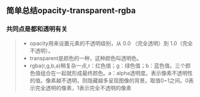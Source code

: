 ## 简单总结opacity-transparent-rgba

### 共同点是都和透明有关
>* opacity用来设置元素的不透明级别，从 0.0 （完全透明）到 1.0（完全不透明）。 
>* transparent是颜色的一种，这种颜色叫透明色。 
>* rgba(r,g,b,a)稍复杂一点,r：红色值；g：绿色值；b：蓝色值。三个颜色值组合在一起就形成最终颜色。a：alpha透明度。表示像素不透明性的值。像素越不透明，则隐藏越多呈现图像的背景。取值0~1之间。0表示完全透明的像素，1表示完全不透明的像素
